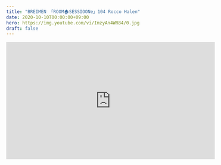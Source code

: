 ```yaml
---
title: "BREIMEN 「ROOM🏠SESSIOONe」104 Rocco Halen"
date: 2020-10-10T00:00:00+09:00
hero: https://img.youtube.com/vi/ImzyAn4WR84/0.jpg
draft: false
---
```


<div class="youtube">
<iframe width="560" height="315" src="https://www.youtube.com/embed/ImzyAn4WR84" frameborder="0" allow="accelerometer; autoplay; encrypted-media; gyroscope; picture-in-picture" allowfullscreen></iframe>
</div>
